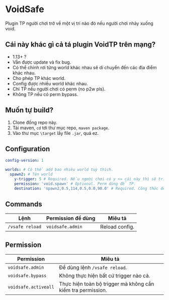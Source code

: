 # VoidSafe

Plugin TP người chơi trở về một vị trí nào đó nếu người chơi nhảy xuống void.

## Cái này khác gì cả tá plugin VoidTP trên mạng?

- 1.13+ ?
- Vẫn được update và fix bug.
- Có thể chỉnh rơi từng world khác nhau sẽ di chuyển đến các địa điểm khác nhau.
- Cho phép TP khác world.
- Config được nhiều world khác nhau.
- Chỉ TP nếu người chơi có perm (no p2w pls).
- Không TP nếu có perm bypass.

## Muốn tự build?

1. Clone đống repo này.
2. Tải maven, `cd` tới thư mục repo, `maven package`.
3. Vào thư mục `\target` lấy file `.jar`, quá ez.

## Configuration

```yaml
config-version: 1

worlds: # Có thể add bao nhiêu world tuỳ thích.
  spawn2: # Tên world
    y-trigger: 5 # Required. Nếu người chơi có y <= cái này thì sẽ trigger event
    permission: 'void.spawn' # Optional. Perm dùng để TP.
    destination: 'spawn2,0.5,114,0.5,0.0,90.0' # Required. Công thức destination: 'tên world,x,y,z,pitch,yaw'
```

## Commands

|Lệnh|Permission để dùng|Miêu tả|
|---|---|---|
|`/vsafe reload`|`voidsafe.admin`|Reload config.|

## Permission

|Permission|Miêu tả|
|---|---|
|`voidsafe.admin`|Để dùng lệnh `/vsafe reload`.|
|`voidsafe.bypass`|Không thực hiện bất cứ trigger nào cả.|
|`voidsafe.activeall`|Thực hiện toàn bộ trigger mà không cần kiểm tra permission.|